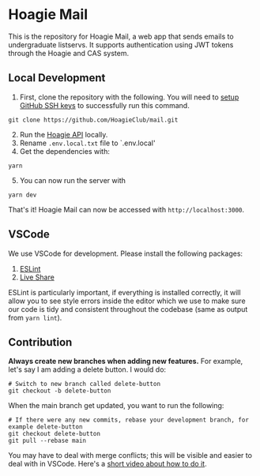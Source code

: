 # Hoagie Mail

This is the repository for Hoagie Mail, a web app that sends
emails to undergraduate listservs. It supports authentication using JWT tokens through the Hoagie and CAS system.

## Local Development

1. First, clone the repository with the following. You will need to [setup GitHub SSH keys](https://docs.github.com/en/github/authenticating-to-github/connecting-to-github-with-ssh) to successfully run this command.

```
git clone https://github.com/HoagieClub/mail.git
```

2. Run the [Hoagie API](https://github.com/HoagieClub/api) locally.
3. Rename `.env.local.txt` file to `.env.local'
4. Get the dependencies with:

```
yarn
```

5. You can now run the server with

```
yarn dev
```

That's it! Hoagie Mail can now be accessed with `http://localhost:3000`.

## VSCode

We use VSCode for development. Please install the following packages:

1. [ESLint](https://marketplace.visualstudio.com/items?itemName=dbaeumer.vscode-eslint)
1. [Live Share](https://marketplace.visualstudio.com/items?itemName=MS-vsliveshare.vsliveshare)

ESLint is particularly important, if everything is installed correctly, it will allow you to see style errors inside the editor which we use to make sure our code is tidy and consistent throughout the codebase (same as output from `yarn lint`).

## Contribution

**Always create new branches when adding new features.** For example, let's say I am adding a delete button. I would do:

```
# Switch to new branch called delete-button
git checkout -b delete-button
```

When the main branch get updated, you want to run the following:

```
# If there were any new commits, rebase your development branch, for example delete-button
git checkout delete-button
git pull --rebase main
```

You may have to deal with merge conflicts; this will be visible and easier to deal with in VSCode. Here's a [short video about how to do it](https://www.youtube.com/watch?v=QmKdodJU-js).
